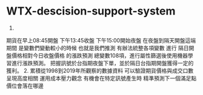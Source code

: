# WTX-descision-support-system
1.
期貨在早上08:45開盤 下午13:45收盤
下午15:00開始夜盤
在夜盤到隔天開盤這端期間
是變數們變動較小的時候
也就是我們推測 有辦法統整各項變數
進行 隔日開盤價格相對今日收盤價格 的漲跌預測
總變數108項，進行屬性篩選後使用機器學習進行漲跌預測。
把握訊號於台指期夜盤下單，並於隔日台指期開盤獲得一定的獲利。
2.
累積從1998到2019年所觀察的數據資料
可以驗證期貨價格與成交口數呈現高度相關
運用成本壓力觀念
有機會在特定訊號產生時 精準預測下一個滿足點價位會落在哪邊

